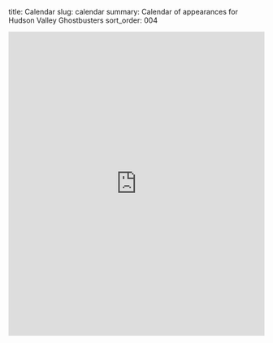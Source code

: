 title: Calendar
slug: calendar
summary: Calendar of appearances for Hudson Valley Ghostbusters
sort_order: 004

<iframe src="https://calendar.google.com/calendar/embed?src=hudsonvalleygb%40gmail.com&ctz=America%2FNew_York" style="border: 0" width="100%" height="600" frameborder="0" scrolling="yes"></iframe>